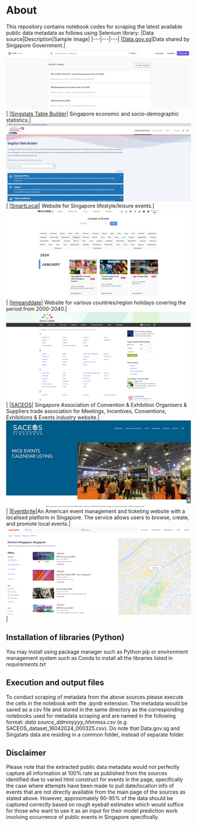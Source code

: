 # About
This repository contains notebook codes for scraping the latest available public data metadata as follows using Selenium library:
|Data source|Description|Sample image|
|---|---|---|
|[Data.gov.sg](https://beta.data.gov.sg/datasets)|Data shared by Singapore Government.|![Data.gov.sg](img/Datagov.png)|
|[Singstats Table Builder](https://tablebuilder.singstat.gov.sg/)| Singapore economic and socio-demographic statistics.|![Singstats](img/Singstat.png)|
|[SmartLocal](https://thesmartlocal.com/event-calendar/?a=alltime)| Website for Singapore lifestyle/leisure events.|![Smartlocal](img/smartlocal.png)|
|[timeanddate](https://www.timeanddate.com/holidays/?allcountries)| Website for various countries/region holidays covering the period from 2000-2040.|![timeanddate](img/timeanddate.png)|
|[SACEOS](https://saceos.org.sg/)| Singapore Association of Convention & Exhibition Organisers & Suppliers trade association for Meetings, Incentives, Conventions, Exhibitions & Events industry website.|![SACEOS](img/SACEOS.png)|
|[Eventbrite](https://www.eventbrite.sg/d/singapore--singapore/all-events/?page=1)|An American event management and ticketing website with a localised platform in Singapore. The service allows users to browse, create, and promote local events.|![Eventbrite](img/eventbrite_page.png)|
## Installation of libraries (Python)
You may install using package manager such as Python pip or environment management system such as Conda to install all the libraries listed in *requirements.txt*

## Execution and output files
To conduct scraping of metadata from the above sources please execute the cells in the notebook with the *.ipynb* extension. The metadata would be saved as a csv file and stored in the same directory as the corresponding notebooks used for metadata scraping and are named in the following format: *data source_ddmmyyyy_hhmmss.csv* (e.g SACEOS_dataset_16042024_000325.csv). Do note that Data.gov.sg and Singstats data are residing in a common folder, instead of separate folder.

## Disclaimer
Please note that the extracted public data metadata would not perfectly capture all information at 100% rate as published from the sources identified due to varied html construct for events in the page, specifically the case where attempts have been made to pull date/location info of events that are not directly available from the main page of the sources as stated above. However, approximately 90-95% of the data should be captured correctly based on rough eyeball estimates which would suffice for those who want to use it as an input for their model prediction work involving occurrence of public events in Singapore specifically.